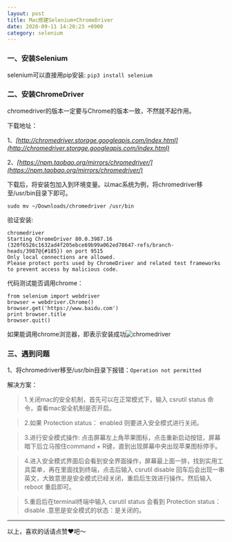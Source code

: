 ```yaml
---
layout: post
title: Mac搭建Selenium+ChromeDriver
date: 2020-09-11 14:20:23 +0900
category: selenium
---
```

### 一、安装Selenium
selenium可以直接用pip安装:   `pip3 install selenium`

### 二、安装ChromeDriver
chromedriver的版本一定要与Chrome的版本一致，不然就不起作用。

下载地址：

1、*[http://chromedriver.storage.googleapis.com/index.html](http://chromedriver.storage.googleapis.com/index.html)*

2、*[https://npm.taobao.org/mirrors/chromedriver/](https://npm.taobao.org/mirrors/chromedriver/)*

下载后，将安装包加入到环境变量。以mac系统为例，将chromedriver移至/usr/bin目录下即可。
```
sudo mv ~/Downloads/chromedriver /usr/bin
```
验证安装:
```
chromedriver
Starting ChromeDriver 80.0.3987.16 (320f6526c1632ad4f205ebce69b99a062ed78647-refs/branch-heads/3987@{#185}) on port 9515
Only local connections are allowed.
Please protect ports used by ChromeDriver and related test frameworks to prevent access by malicious code.
```
代码测试能否调用chrome：
```
from selenium import webdriver
browser = webdriver.Chrome()
browser.get('https://www.baidu.com')
print browser.title
browser.quit()
```
如果能调用chrome浏览器，即表示安装成功![chromedriver](/image/chromedriver.png)


### 三、遇到问题
1、将chromedriver移至/usr/bin目录下报错：`Operation not permitted`

解决方案：

>1.关闭mac的安全机制，首先可以在正常模式下，输入 csrutil status 命令，查看mac安全机制是否开启。

>2.如果 Protection status： enabled 则要进入安全模式进行关闭。

>3.进行安全模式操作: 点击屏幕左上角苹果图标，点击重新启动按钮，屏幕暗下后立马按住command + R键，直到出现屏幕中央出现苹果图标停手。

>4.进入安全模式界面后会看到安全界面操作，屏幕最上面一排，找到实用工具菜单，再在里面找到终端，点击后输入 csrutil disable 回车后会出现一串英文，大致意思是安全模式已经关闭，重启后生效进行操作。然后输入 reboot 重启即可。

>5.重启后在terminal终端中输入 csrutil status 会看到
Protection status：disable .意思是安全模式的状态：是关闭的。


----
以上，喜欢的话请点赞❤️吧～
